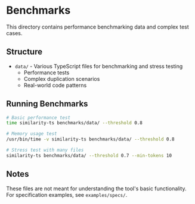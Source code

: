 # Benchmarks

This directory contains performance benchmarking data and complex test cases.

## Structure

- `data/` - Various TypeScript files for benchmarking and stress testing
  - Performance tests
  - Complex duplication scenarios
  - Real-world code patterns

## Running Benchmarks

```bash
# Basic performance test
time similarity-ts benchmarks/data/ --threshold 0.8

# Memory usage test
/usr/bin/time -v similarity-ts benchmarks/data/ --threshold 0.8

# Stress test with many files
similarity-ts benchmarks/data/ --threshold 0.7 --min-tokens 10
```

## Notes

These files are not meant for understanding the tool's basic functionality.
For specification examples, see `examples/specs/`.